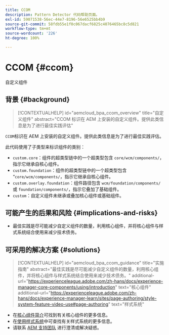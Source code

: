 ```yaml
---
title: CCOM
description: Pattern Detector 代码帮助页面。
exl-id: 59071538-56ec-44e7-8196-56e6525bb4b9
source-git-commit: 58fdb55e1f0c067dacf6825c4076465bc8c5d821
workflow-type: tm+mt
source-wordcount: '226'
ht-degree: 100%

---
```


# CCOM {#ccom}

自定义组件

## 背景 {#background}

>[!CONTEXTUALHELP]
>id="aemcloud_bpa_ccom_overview"
>title="自定义组件"
>abstract="CCOM 标识在 AEM 上安装的自定义组件。提供此类信息是为了进行最佳实践评估"

`CCOM`标识在 AEM 上安装的自定义组件。提供此类信息是为了进行最佳实践评估。

此代码使用了子类型来标识组件的类别：

* `custom.core`：组件的超类型链中的一个超类型包含 `core/wcm/components/`，指示它继承自核心组件。
* `custom.foundation`：组件的超类型链中的一个超类型包含 “`core/wcm/components/`，指示它继承自核心组件。
* `custom.overlay.foundation`：组件路径包含 `wcm/foundation/components/` 或 `foundation/components/`，指示它叠加了基础组件。
* `custom`：自定义组件未继承或叠加核心组件或基础组件。

## 可能产生的后果和风险 {#implications-and-risks}

* 最佳实践是尽可能减少自定义组件的数量，利用核心组件，并将核心组件与样式系统结合使用来减少技术债务。

## 可采用的解决方案 {#solutions}

>[!CONTEXTUALHELP]
>id="aemcloud_bpa_ccom_guidance"
>title="实施指南"
>abstract="最佳实践是尽可能减少自定义组件的数量，利用核心组件，并将核心组件与样式系统结合使用来减少技术债务。"
>additional-url="https://experienceleague.adobe.com/zh-hans/docs/experience-manager-core-components/using/introduction" text="核心组件"
>additional-url="https://experienceleague.adobe.com/zh-hans/docs/experience-manager-learn/sites/page-authoring/style-system-feature-video-use#page-authoring" text="样式系统"

* 在[核心组件简介](https://experienceleague.adobe.com/zh-hans/docs/experience-manager-core-components/using/introduction)可找到有关核心组件的更多信息。
* 在[使用样式系统](https://experienceleague.adobe.com/zh-hans/docs/experience-manager-learn/sites/page-authoring/style-system-feature-video-use#page-authoring)中可查找有关样式系统的更多信息。
* 请联系 [AEM 支持团队](https://helpx.adobe.com/cn/enterprise/using/support-for-experience-cloud.html) 进行澄清或解决疑惑。
